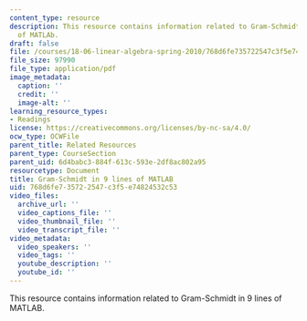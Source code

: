 ```yaml
---
content_type: resource
description: This resource contains information related to Gram-Schmidt in 9 lines
  of MATLAb.
draft: false
file: /courses/18-06-linear-algebra-spring-2010/768d6fe735722547c3f5e74824532c53_MIT18_06S10_gramschmidtmat.pdf
file_size: 97990
file_type: application/pdf
image_metadata:
  caption: ''
  credit: ''
  image-alt: ''
learning_resource_types:
- Readings
license: https://creativecommons.org/licenses/by-nc-sa/4.0/
ocw_type: OCWFile
parent_title: Related Resources
parent_type: CourseSection
parent_uid: 6d4babc3-884f-613c-593e-2df8ac802a95
resourcetype: Document
title: Gram-Schmidt in 9 lines of MATLAB
uid: 768d6fe7-3572-2547-c3f5-e74824532c53
video_files:
  archive_url: ''
  video_captions_file: ''
  video_thumbnail_file: ''
  video_transcript_file: ''
video_metadata:
  video_speakers: ''
  video_tags: ''
  youtube_description: ''
  youtube_id: ''
---
```

This resource contains information related to Gram-Schmidt in 9 lines of MATLAB.